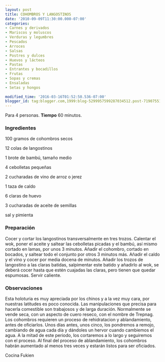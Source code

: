 ```yaml
---
layout: post
title: COHOMBROS Y LANGOSTINOS
date: '2010-09-09T11:30:00.000-07:00'
categories:
- Carnes y derivados
- Mariscos y moluscos
- Verduras y legumbres
- Pescados
- Arroces
- Salsas
- Postres y dulces
- Huevos y lácteos
- Pastas
- Entrantes y bocadillos
- Frutas
- Sopas y cremas
- Ensaladas
- Setas y hongos
 
modified_time: '2016-03-16T01:52:50.536-07:00'
blogger_id: tag:blogger.com,1999:blog-5299957599287034512.post-7190755134842452222
---
```


Para 4 personas.
<b>Tiempo</b> 60 minutos.

<h3>Ingredientes</h3>

100 gramos de cohombros secos

12 colas de langostinos

1 brote de bambú, tamaño medio

4 cebolletas pequeñas

2 cucharadas de vino de arroz o jerez

1 taza de caldo

6 claras de huevo

3 cucharadas de aceite de semillas

sal y pimienta

<h3>Preparación</h3>

Cocer y cortar los langostinos transversalmente en tres trozos. Calentar el wok, poner el aceite y saltear las cebolletas picadas y el bambú, así mismo cortado en lamas, por unos 3 minutos. Añadir el cohombro, cortado en bocados, y saltear todo el conjunto por otros 3 minutos más. Añadir el caldo y el vino y cocer por media docena de minutos. Añadir los trozos de langostino a las claras batidas, salpimentar este batido y añadirlo al wok, se deberá cocer hasta que estén cuajadas las claras, pero tienen que quedar espumosas. Servir caliente.

<h3>Observaciones</h3>

Esta holoturia es muy apreciada por los chinos y a la vez muy cara, por nuestras latitudes es poco conocida. Las manipulaciones que precisa para hacerla comestible son trabajosos y de larga duración. Normalmente se vende seca, con un aspecto de cuero reseco, con el nombre de Trepnag. Los cohombros requieren un proceso de rehidratacion y ablandamiento, antes de oficiarlos. Unos días antes, unos cinco, los pondremos a remojo, cambiando de agua cada día y dándoles un hervor cuando cambiemos el agua. A la mitad de este periodo, los cortaremos a lo largo y seguiremos con el proceso. Al final del proceso de ablandamiento, los cohombros habrán aumentado al menos tres veces y estarán listos para ser oficiados.

Cocina Fukien

